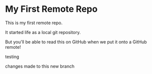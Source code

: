 # My First Remote Repo

This is my first remote repo.

It started life as a local git repository.

But you'll be able to read this on GitHub when we put it onto a GitHub remote!

testing

changes made to this new branch
